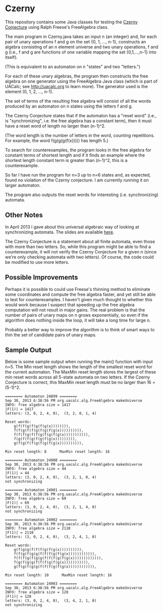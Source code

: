 Czerny
======

This repository contains some Java classes for testing the 
[Czerny Conjecture](http://en.wikipedia.org/wiki/Synchronizing_word) 
using Ralph Freese's FreeAlgebra class.

The main program in Czerny.java takes an input n (an integer) and, for each pair of
unary operations f and g on the set {0, 1, ..., n-1}, constructs an algebra
consisting of an n element universe and two unary operations, f and g (i.e.,
f and g are functions of one variable mapping the set {0,1,...,n-1} into itself). 

(This is equivalent to an automaton on n "states" and two "letters.")

For each of these unary algebras, the program then constructs the free algebra on 
one generator using the FreeAlgebra Java class (which is part of UACalc; see
http://uacalc.org to learn more). The generator used is the element (0, 1, 2,
..., n-1).

The set of terms of the resulting free algebra will consist of all the words
produced by an automaton on n states using the letters f and g. 

The Czerny Conjecture states that if the automaton has a "reset word"
(i.e., is "synchronizing", i.e. the free algebra has a constant term), 
then it must have a reset word of length no larger than (n-1)^2.  


(The word length is the number of letters in the word, counting repetitions.
For example, the word f(g(g(g(f(x))))) has length 5.)

To search for counterexamples, the program looks in the free algebra for
constant terms of shortest length and if it finds an example where the shortest
length constant term is greater than (n-1)^2, this is a counterexample.

So far I have run the program for n=3 up to n=6 states and, as expected, 
found no violation of the Czerny conjecture.  I am currently running it on larger 
automaton.

The program also outputs the reset words for interesting (i.e. synchronizing) automata.

Other Notes
-----------
In April 2013 I gave about this universal algebraic way of looking at
synchronizing automata.  The slides are available [here](http://williamdemeo.files.wordpress.com/2012/12/cugradalgebraseminar.pdf).

The Czerny Conjecture is a statement about all finite automata, even those
with more than two letters.  So, while this program might be able to find a
counterexample, it will not verify the Czerny Conjecture for a given n (since
we're only checking automata with two letters). Of course, the code could be
modified to use more letters. 


Possible Improvements
---------------------
Perhaps it is possible to could use Freese's thinning method to eliminate some
coordinates and compute the free algebra faster, and yet still be able to 
test for counterexamples.  I haven't given much thought to whether this would
work because I suspect that speeding up the free algebra computation will not
result in major gains.  The real problem is that the number of pairs of unary
maps on n grows exponentially, so even if the algorithm does nothing inside the
loop, it will take a long time for large n.   

Probably a better way to improve the algorithm is to think of smart ways to thin
the set of candidate pairs of unary maps.


Sample Output
-------------
Below is some sample output when running the main() function with input n=5.
The Min reset length shows the length of the smallest reset word for the current
automaton. The MaxMin reset length stores the largest of these min reset words
across all 5-state automata on two letters.  If the Czerny Conjecture is correct,
this MaxMin reset length must be no larger than 16 = (5-1)^2.

    ======== Automaton 24899 ========
    Sep 30, 2013 6:38:56 PM org.uacalc.alg.FreeAlgebra makeUniverse
    INFO: free algebra size = 1417
    |F(1)| = 1417
    letters: (3, 0, 2, 4, 0),  (3, 2, 0, 1, 4)

    Reset words:  
        g(f(f(g(f(g(f(g(x)))))))),  
        f(f(g(f(f(g(f(g(f(g(x)))))))))),  
        f(f(f(g(f(f(g(f(g(f(g(x))))))))))),  
        f(g(f(f(g(f(g(f(g(x))))))))),  
        g(f(g(f(f(g(f(g(f(g(x)))))))))),  

    Min reset length: 8      MaxMin reset length: 16

    ======== Automaton 24900 ========
    Sep 30, 2013 6:38:56 PM org.uacalc.alg.FreeAlgebra makeUniverse
    INFO: free algebra size = 44
    |F(1)| = 44
    letters: (3, 0, 2, 4, 0),  (3, 2, 1, 0, 4)
    not synchronizing

    ======== Automaton 24901 ========
    Sep 30, 2013 6:38:56 PM org.uacalc.alg.FreeAlgebra makeUniverse
    INFO: free algebra size = 69
    |F(1)| = 69
    letters: (3, 0, 2, 4, 0),  (3, 2, 1, 4, 0)
    not synchronizing

    ======== Automaton 24902 ========
    Sep 30, 2013 6:38:56 PM org.uacalc.alg.FreeAlgebra makeUniverse
    INFO: free algebra size = 2110
    |F(1)| = 2110
    letters: (3, 0, 2, 4, 0),  (3, 2, 4, 1, 0)

    Reset words:  
        g(f(g(g(f(f(f(g(f(g(x)))))))))),  
        f(f(g(f(g(g(f(f(f(g(f(g(x)))))))))))),  
        f(f(f(g(f(g(g(f(f(f(g(f(g(x))))))))))))),  
        f(g(f(g(g(f(f(f(g(f(g(x))))))))))),  
        g(f(g(f(g(g(f(f(f(g(f(g(x)))))))))))),  

    Min reset length: 10      MaxMin reset length: 16

    ======== Automaton 24903 ========
    Sep 30, 2013 6:38:56 PM org.uacalc.alg.FreeAlgebra makeUniverse
    INFO: free algebra size = 128
    |F(1)| = 128
    letters: (3, 0, 2, 4, 0),  (3, 4, 2, 1, 0)
    not synchronizing

